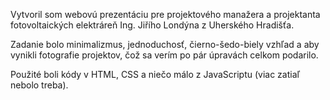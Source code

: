 Vytvoril som webovú prezentáciu pre projektového manažera a projektanta fotovoltaických elektráreň Ing. Jiřího Londýna z Uherského Hradišťa. 

Zadanie bolo minimalizmus, jednoduchosť, čierno-šedo-biely vzhľad a aby vynikli fotografie projektov, čož sa verím po pár úpravách celkom podarilo. 

Použité boli kódy v HTML, CSS a niečo málo z JavaScriptu (viac zatiaľ nebolo treba). 